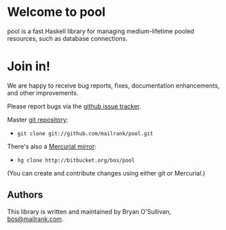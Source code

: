 # Welcome to pool

pool is a fast Haskell library for managing medium-lifetime pooled
resources, such as database connections.

# Join in!

We are happy to receive bug reports, fixes, documentation enhancements,
and other improvements.

Please report bugs via the
[github issue tracker](http://github.com/mailrank/pool/issues).

Master [git repository](http://github.com/mailrank/pool):

* `git clone git://github.com/mailrank/pool.git`

There's also a [Mercurial mirror](http://bitbucket.org/bos/pool):

* `hg clone http://bitbucket.org/bos/pool`

(You can create and contribute changes using either git or Mercurial.)

Authors
-------

This library is written and maintained by Bryan O'Sullivan,
<bos@mailrank.com>.
